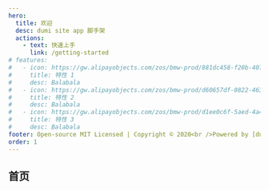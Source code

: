 ```yaml
---
hero:
  title: 欢迎
  desc: dumi site app 脚手架
  actions:
    - text: 快速上手
      link: /getting-started
# features:
#   - icon: https://gw.alipayobjects.com/zos/bmw-prod/881dc458-f20b-407b-947a-95104b5ec82b/k79dm8ih_w144_h144.png
#     title: 特性 1
#     desc: Balabala
#   - icon: https://gw.alipayobjects.com/zos/bmw-prod/d60657df-0822-4631-9d7c-e7a869c2f21c/k79dmz3q_w126_h126.png
#     title: 特性 2
#     desc: Balabala
#   - icon: https://gw.alipayobjects.com/zos/bmw-prod/d1ee0c6f-5aed-4a45-a507-339a4bfe076c/k7bjsocq_w144_h144.png
#     title: 特性 3
#     desc: Balabala
footer: Open-source MIT Licensed | Copyright © 2020<br />Powered by [dumi](https://d.umijs.org)
order: 1
---
```


## 首页
